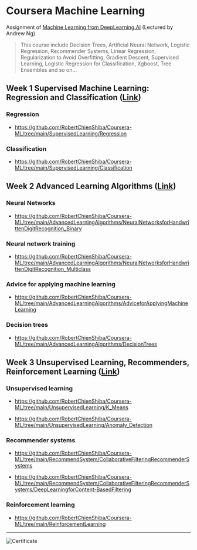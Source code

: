 # Coursera Machine Learning

Assignment of [Machine Learning from DeepLearning.AI](https://www.coursera.org/specializations/machine-learning-introduction) (Lectured by Andrew Ng)

> This course include Decision Trees, Artificial Neural Network, 
Logistic Regression, 
Recommender Systems, 
Linear Regression, 
Regularization to Avoid Overfitting, 
Gradient Descent, 
Supervised Learning, 
Logistic Regression for Classification, 
Xgboost, 
Tree Ensembles and so on...

## Week 1 Supervised Machine Learning: Regression and Classification ([Link](https://www.coursera.org/learn/machine-learning?specialization=machine-learning-introduction))

### Regression
* https://github.com/RobertChienShiba/Coursera-ML/tree/main/SupervisedLearning/Regression

### Classification
* https://github.com/RobertChienShiba/Coursera-ML/tree/main/SupervisedLearning/Classification

## Week 2 Advanced Learning Algorithms ([Link](https://www.coursera.org/learn/advanced-learning-algorithms?specialization=machine-learning-introduction))

### Neural Networks

* https://github.com/RobertChienShiba/Coursera-ML/tree/main/AdvancedLearningAlgorithms/NeuralNetworksforHandwrittenDigitRecognition_Binary

### Neural network training

* https://github.com/RobertChienShiba/Coursera-ML/tree/main/AdvancedLearningAlgorithms/NeuralNetworksforHandwrittenDigitRecognition_Multiclass

### Advice for applying machine learning

* https://github.com/RobertChienShiba/Coursera-ML/tree/main/AdvancedLearningAlgorithms/AdviceforApplyingMachineLearning

### Decision trees

* https://github.com/RobertChienShiba/Coursera-ML/tree/main/AdvancedLearningAlgorithms/DecisionTrees


## Week 3 Unsupervised Learning, Recommenders, Reinforcement Learning ([Link](https://www.coursera.org/learn/unsupervised-learning-recommenders-reinforcement-learning?specialization=machine-learning-introduction))

### Unsupervised learning

* https://github.com/RobertChienShiba/Coursera-ML/tree/main/UnsupervisedLearning/K_Means

* https://github.com/RobertChienShiba/Coursera-ML/tree/main/UnsupervisedLearning/Anomaly_Detection

### Recommender systems

* https://github.com/RobertChienShiba/Coursera-ML/tree/main/RecommendSystem/CollaborativeFilteringRecommenderSystems

* https://github.com/RobertChienShiba/Coursera-ML/tree/main/RecommendSystem/CollaborativeFilteringRecommenderSystems/DeepLearningforContent-BasedFiltering

### Reinforcement learning

* https://github.com/RobertChienShiba/Coursera-ML/tree/main/ReinforcementLearning

----
![Certificate](https://i.imgur.com/qq10Fx9.jpg)


